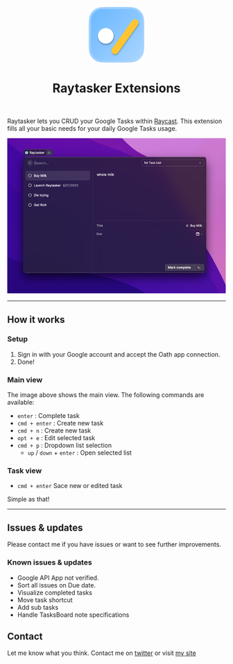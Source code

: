 <p align="center">
  <img src="assets/raytasker-icon.png" height="128">
  <h1 align="center">Raytasker Extensions</h1>
</p>

<p align="center">
  <a aria-label="Follow me on Twitter" href="https://twitter.com/mj0lken">
    <img alt="" src="https://img.shields.io/badge/Twitter-Say%20Hi-magenta?style=for-the-badge&logo=Twitter">
  </a>
</p>

Raytasker lets you CRUD your Google Tasks within [Raycast](https://raycast.com/). This extension fills all your basic needs for your daily Google Tasks usage.

![Header](assets/preview.png)

---

## How it works

### Setup

1. Sign in with your Google account and accept the Oath app connection.
2. Done!

### Main view

The image above shows the main view.
The following commands are available:

- `enter` : Complete task
- `cmd + enter` : Create new task
- `cmd + n` : Create new task
- `opt + e` : Edit selected task
- `cmd + p` : Dropdown list selection
  - `up` / `down` + `enter` : Open selected list

### Task view

- `cmd + enter` Sace new or edited task

Simple as that!

---

## Issues & updates

Please contact me if you have issues or want to see further improvements.

### Known issues & updates

- Google API App not verified.
- Sort all issues on Due date.
- Visualize completed tasks
- Move task shortcut
- Add sub tasks
- Handle TasksBoard note specifications

## Contact

Let me know what you think. Contact me on [twitter](https://www.twitter.com/mj0lken) or visit [my site](https://www.mj0lken.xyz)
